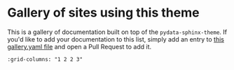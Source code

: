 # Gallery of sites using this theme

This is a gallery of documentation built on top of the `pydata-sphinx-theme`.
If you'd like to add your documentation to this list, simply add an entry to [this gallery.yaml file](https://github.com/pydata/pydata-sphinx-theme/blob/main/docs/_static/gallery.yaml) and open a Pull Request to add it.

```{gallery-grid} ../_static/gallery.yaml
:grid-columns: "1 2 2 3"

```

```{gallery-list} ../_static/gallery.yaml

```
